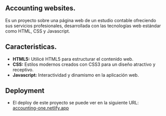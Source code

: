 ## Accounting websites.

Es un proyecto sobre una página web de un estudio contable ofreciendo sus servicios profesionales, desarrollada con las tecnologías web estándar como HTML, CSS y Javascript.

## Caracteristicas.
- **HTML5:**  Utilicé HTML5 para estructurar el contenido web.
- **CSS:**  Estilos modernos creados con CSS3 para un diseño atractivo y receptivo.
- **Javascript:** Interactividad y dinamismo en la aplicación web.

## Deployment
- El deploy de este proyecto se puede ver en la siguiente URL: [accounting-one.netlify.app](https://accounting-one.netlify.app/)
